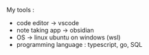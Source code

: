 My tools :
- code editor -> vscode
- note taking app -> obsidian
- OS -> linux ubuntu on windows (wsl)
- programming language : typescript, go, SQL




<!---
yusufalvian/yusufalvian is a ✨ special ✨ repository because its `README.md` (this file) appears on your GitHub profile.
You can click the Preview link to take a look at your changes.
--->
